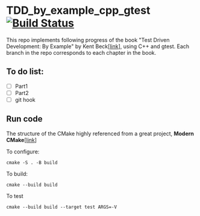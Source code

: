 # TDD_by_example_cpp_gtest [![Build Status](https://travis-ci.org/Hoonyyhoon/TDD_book_in_Cpp.svg?branch=master)](https://travis-ci.org/Hoonyyhoon/TDD_book_in_Cpp)
This repo implements following progress of the book "Test Driven Development: By Example" by Kent Beck[[link](https://www.amazon.com/Test-Driven-Development-Kent-Beck/dp/0321146530)], using C++ and gtest.
Each branch in the repo corresponds to each chapter in the book.

## To do list:
- [ ] Part1
- [ ] Part2
- [ ] git hook  
<!-- - [ ] Earth (Orbit/Moon) -->

## Run code
The structure of the CMake highly referenced from a great project, **Modern CMake**[[link](https://gitlab.com/CLIUtils/modern-cmake)]

To configure:
```
cmake -S . -B build
```

To build:
```
cmake --build build
```

To test
```
cmake --build build --target test ARGS=-V
```

